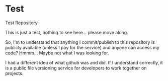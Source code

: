 Test
====

Test Repository


This is just a test, nothing to see here... please move along.

So, I'm to understand that anything I commit/publish to this repository is publicly available (unless I pay for the service) and anyone can access my code?  Hmmm... Maybe not what I was looking for.

I had a different idea of what github was and did. If I understand correctly, it is a public file versioning service for developers to work together on projects.
